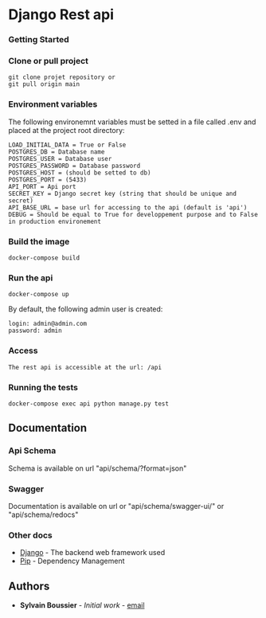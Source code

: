 # Django Rest api

### Getting Started

### Clone or pull project
```
git clone projet repository or
git pull origin main
```
### Environment variables
The following environemnt variables must be setted in a file called .env and placed at the project root directory: 
```
LOAD_INITIAL_DATA = True or False
POSTGRES_DB = Database name
POSTGRES_USER = Database user
POSTGRES_PASSWORD = Database password
POSTGRES_HOST = (should be setted to db)
POSTGRES_PORT = (5433)
API_PORT = Api port
SECRET_KEY = Django secret key (string that should be unique and secret)
API_BASE_URL = base url for accessing to the api (default is 'api')
DEBUG = Should be equal to True for developpement purpose and to False in production environement
```
### Build the image
```
docker-compose build
```
### Run the api
```
docker-compose up
```
By default, the following admin user is created:
```
login: admin@admin.com
password: admin
```
### Access
```
The rest api is accessible at the url: /api
```
### Running the tests
```
docker-compose exec api python manage.py test
```

## Documentation

### Api Schema

Schema is available on url "api/schema/?format=json"

### Swagger

Documentation is available on url or "api/schema/swagger-ui/" or "api/schema/redocs" 

### Other docs

* [Django](https://docs.djangoproject.com/) - The backend web framework used
* [Pip](https://pypi.org/project/pip/) - Dependency Management

## Authors

* **Sylvain Boussier** - *Initial work* - [email](sylvain.boussier@gmail.com)

